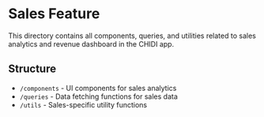 # Sales Feature

This directory contains all components, queries, and utilities related to sales analytics and revenue dashboard in the CHIDI app.

## Structure
- `/components` - UI components for sales analytics
- `/queries` - Data fetching functions for sales data
- `/utils` - Sales-specific utility functions
